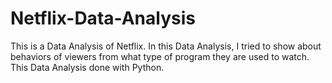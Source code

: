 # Netflix-Data-Analysis
This is a Data Analysis of Netflix. In this Data Analysis, I tried to show about behaviors of viewers from what type of program they are used to watch. This Data Analysis done with Python.
